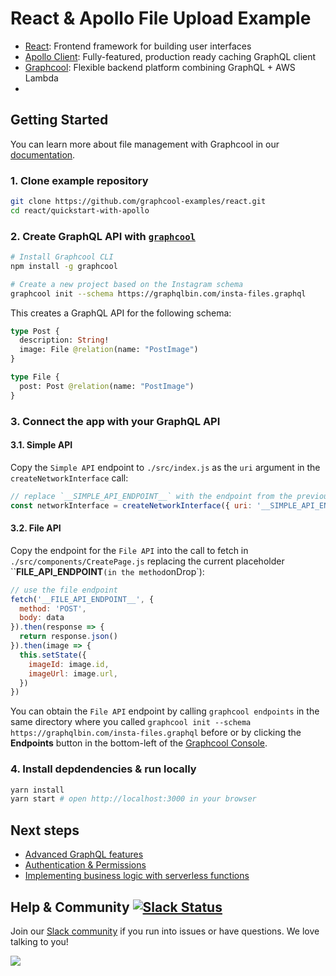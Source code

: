 # React & Apollo File Upload Example

* [React](https://facebook.github.io/react/): Frontend framework for building user interfaces
* [Apollo Client](https://github.com/apollographql/apollo-client): Fully-featured, production ready caching GraphQL client
* [Graphcool](https://www.graph.cool): Flexible backend platform combining GraphQL + AWS Lambda
* 

## Getting Started

You can learn more about file management with Graphcool in our [documentation](https://www.graph.cool/docs/reference/file-handling/overview-eer4wiang0/).

### 1. Clone example repository

```sh
git clone https://github.com/graphcool-examples/react.git
cd react/quickstart-with-apollo
```

### 2. Create GraphQL API with [`graphcool`](https://www.npmjs.com/package/graphcool)

```sh
# Install Graphcool CLI
npm install -g graphcool

# Create a new project based on the Instagram schema
graphcool init --schema https://graphqlbin.com/insta-files.graphql 
```

This creates a GraphQL API for the following schema:

```graphql
type Post {
  description: String!
  image: File @relation(name: "PostImage")
}

type File {
  post: Post @relation(name: "PostImage")
}
```

### 3. Connect the app with your GraphQL API

#### 3.1. Simple API

Copy the `Simple API` endpoint to `./src/index.js` as the `uri` argument in the `createNetworkInterface` call:

```js
// replace `__SIMPLE_API_ENDPOINT__` with the endpoint from the previous step
const networkInterface = createNetworkInterface({ uri: '__SIMPLE_API_ENDPOINT__' })
```

#### 3.2. File API

Copy the endpoint for the `File API` into the call to fetch in `./src/components/CreatePage.js` replacing the current placeholder ``__FILE_API_ENDPOINT__` (in the method `onDrop`):

```js
// use the file endpoint
fetch('__FILE_API_ENDPOINT__', {
  method: 'POST',
  body: data
}).then(response => {
  return response.json()
}).then(image => {
  this.setState({
    imageId: image.id,
    imageUrl: image.url,
  })
})
```

You can obtain the `File API` endpoint by calling `graphcool endpoints` in the same directory where you called `graphcool init --schema https://graphqlbin.com/insta-files.graphql` before or by clicking the **Endpoints** button in the bottom-left of the [Graphcool Console](https://console.graph.cool).


### 4. Install depdendencies & run locally

```sh
yarn install
yarn start # open http://localhost:3000 in your browser
```

## Next steps

* [Advanced GraphQL features](https://www.graph.cool/docs/tutorials/advanced-features-eath7duf7d/)
* [Authentication & Permissions](https://www.graph.cool/docs/reference/authorization/overview-iegoo0heez/)
* [Implementing business logic with serverless functions](https://www.graph.cool/docs/reference/functions/overview-boo6uteemo/)


## Help & Community [![Slack Status](https://slack.graph.cool/badge.svg)](https://slack.graph.cool)

Join our [Slack community](http://slack.graph.cool/) if you run into issues or have questions. We love talking to you!

![](http://i.imgur.com/5RHR6Ku.png)
